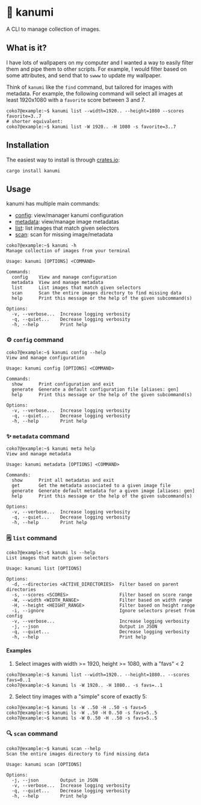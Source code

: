 # 🎨 kanumi

A CLI to manage collection of images.

## What is it?

I have lots of wallpapers on my computer and I wanted a way to easily filter them and pipe them to other scripts.
For example, I would filter based on some attributes, and send that to `swww` to update my wallpaper.

Think of `kanumi` like the `find` command, but tailored for images with metadata.
For example, the following command will select all images at least 1920x1080 with a `favorite` score between 3 and 7.
```console
coko7@example:~$ kanumi list --width=1920.. --height=1080 --scores favorite=3..7
# shorter equivalent:
coko7@example:~$ kanumi list -W 1920.. -H 1080 -s favorite=3..7
```

## Installation

The easiest way to install is through [crates.io](https://crates.io/crates/kanumi):
```console
cargo install kanumi
```

## Usage

kanumi has multiple main commands:
- [config](#config-command): view/manager kanumi configuration
- [metadata](#metadata-command): view/manage image metadatas
- [list](#list-command): list images that match given selectors
- [scan](#scan-command): scan for missing image/metadata

```console
coko7@example:~$ kanumi -h
Manage collection of images from your terminal

Usage: kanumi [OPTIONS] <COMMAND>

Commands:
  config    View and manage configuration
  metadata  View and manage metadata
  list      List images that match given selectors
  scan      Scan the entire images directory to find missing data
  help      Print this message or the help of the given subcommand(s)

Options:
  -v, --verbose...  Increase logging verbosity
  -q, --quiet...    Decrease logging verbosity
  -h, --help        Print help
```

### ⚙️ `config` command

```console
coko7@example:~$ kanumi config --help
View and manage configuration

Usage: kanumi config [OPTIONS] <COMMAND>

Commands:
  show      Print configuration and exit
  generate  Generate a default configuration file [aliases: gen]
  help      Print this message or the help of the given subcommand(s)

Options:
  -v, --verbose...  Increase logging verbosity
  -q, --quiet...    Decrease logging verbosity
  -h, --help        Print help
```

### ✨ `metadata` command

```console
coko7@example:~$ kanumi meta help
View and manage metadata

Usage: kanumi metadata [OPTIONS] <COMMAND>

Commands:
  show      Print all metadatas and exit
  get       Get the metadata associated to a given image file
  generate  Generate default metadata for a given image [aliases: gen]
  help      Print this message or the help of the given subcommand(s)

Options:
  -v, --verbose...  Increase logging verbosity
  -q, --quiet...    Decrease logging verbosity
  -h, --help        Print help
```

### 🗒️ `list` command

```console
coko7@example:~$ kanumi ls --help
List images that match given selectors

Usage: kanumi list [OPTIONS]

Options:
  -d, --directories <ACTIVE_DIRECTORIES>  Filter based on parent directories
  -s, --scores <SCORES>                   Filter based on score range
  -W, --width <WIDTH_RANGE>               Filter based on width range
  -H, --height <HEIGHT_RANGE>             Filter based on height range
  -i, --ignore                            Ignore selectors preset from config
  -v, --verbose...                        Increase logging verbosity
  -j, --json                              Output in JSON
  -q, --quiet...                          Decrease logging verbosity
  -h, --help                              Print help
```

#### Examples

1. Select images with width >= 1920, height >= 1080, with a "favs" < 2
```console
coko7@example:~$ kanumi list --width=1920.. --height=1080.. --scores favs=0..1
coko7@example:~$ kanumi ls -W 1920.. -H 1080.. -s favs=..1
```

2. Select tiny images with a "simple" score of exactly 5:
```console
coko7@example:~$ kanumi ls -W ..50 -H ..50 -s favs=5
coko7@example:~$ kanumi ls -W ..50 -H 0..50 -s favs=5..5
coko7@example:~$ kanumi ls -W 0..50 -H ..50 -s favs=5..5
```

### 🔍 `scan` command

```console
coko7@example:~$ kanumi scan --help
Scan the entire images directory to find missing data

Usage: kanumi scan [OPTIONS]

Options:
  -j, --json        Output in JSON
  -v, --verbose...  Increase logging verbosity
  -q, --quiet...    Decrease logging verbosity
  -h, --help        Print help
```
